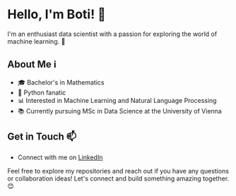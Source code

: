 # Hello, I'm Boti! 👋

I'm an enthusiast data scientist with a passion for exploring the world of machine learning. 🚀

## About Me ℹ️

- 🎓 Bachelor's in Mathematics
- 🐍 Python fanatic
- 📊 Interested in Machine Learning and Natural Language Processing
- 📚 Currently pursuing MSc in Data Science at the University of Vienna

## Get in Touch 📫

- Connect with me on [LinkedIn](https://www.linkedin.com/in/botond-kov%C3%A1cs-93589723a)

Feel free to explore my repositories and reach out if you have any questions or collaboration ideas! Let's connect and build something amazing together. 😊
